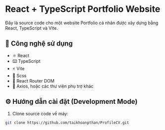 # React + TypeScript Portfolio Website

Đây là source code cho một website Portfolio cá nhân được xây dựng bằng React, TypeScript và Vite.

## 🔧 Công nghệ sử dụng

- ⚛️ React
- ⌨️ TypeScript
- ⚡ Vite
- 💅 Scss
- 🔗 React Router DOM
- 📁 Axios, hoặc các thư viện phụ trợ khác

## ⚙️ Hướng dẫn cài đặt (Development Mode)

1. Clone source code về máy:
```bash
git clone https://github.com/taikhoanpthan/ProfileCV.git
